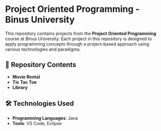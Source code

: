 # **Project Oriented Programming - Binus University**  

This repository contains projects from the **Project Oriented Programming** course at Binus University. Each project in this repository is designed to apply programming concepts through a project-based approach using various technologies and paradigms.  

## 📌 **Repository Contents**  
- **Movie Rental** 
- **Tic Tac Toe** 
- **Library**

## 🛠️ **Technologies Used**  
- **Programming Languages**: Java 
- **Tools**: VS Code, Eclipse 
